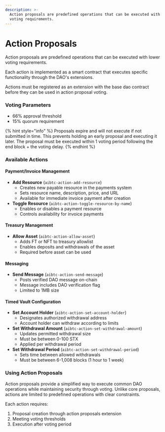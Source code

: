 ```yaml
---
description: >-
  Action proposals are predefined operations that can be executed with lower
  voting requirements.
---
```


# Action Proposals

Action proposals are predefined operations that can be executed with lower voting requirements.

Each action is implemented as a smart contract that executes specific functionality through the DAO's extensions.

Actions must be registered as an extension with the base dao contract before they can be used in action proposal voting.

### Voting Parameters

- 66% approval threshold
- 15% quorum requirement

{% hint style="info" %}
Proposals expire and will not execute if not submitted in time. This prevents holding an early proposal and executing it later. The proposal must be executed within 1 voting period following the end block + the voting delay.
{% endhint %}

### Available Actions

#### Payment/Invoice Management

- **Add Resource** (`aibtc-action-add-resource`)
  - Creates new payable resource in the payments system
  - Sets resource name, description, price, and URL
  - Available for immediate invoice payment after creation
- **Toggle Resource** (`aibtc-action-toggle-resource-by-name`)
  - Enables or disables a payment resource
  - Controls availability for invoice payments

#### Treasury Management

- **Allow Asset** (`aibtc-action-allow-asset`)
  - Adds FT or NFT to treasury allowlist
  - Enables deposits and withdrawals of the asset
  - Required before asset can be used

#### Messaging

- **Send Message** (`aibtc-action-send-message`)
  - Posts verified DAO message on-chain
  - Message includes DAO verification flag
  - Limited to 1MB size

#### Timed Vault Configuration

- **Set Account Holder** (`aibtc-action-set-account-holder`)
  - Designates authorized withdrawal address
  - Account holder can withdraw according to limits
- **Set Withdrawal Amount** (`aibtc-action-set-withdrawal-amount`)
  - Updates permitted withdrawal size
  - Must be between 0-100 STX
  - Applied per withdrawal period
- **Set Withdrawal Period** (`aibtc-action-set-withdrawal-period`)
  - Sets time between allowed withdrawals
  - Must be between 6-1,008 blocks (1 hour to 1 week)

### Using Action Proposals

Action proposals provide a simplified way to execute common DAO operations while maintaining security through voting. Unlike core proposals, actions are limited to predefined operations with clear constraints.

Each action requires:

1. Proposal creation through action proposals extension
2. Meeting voting thresholds
3. Execution after voting period
